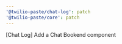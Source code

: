 ```yaml
---
'@twilio-paste/chat-log': patch
'@twilio-paste/core': patch
---
```


[Chat Log] Add a Chat Bookend component
